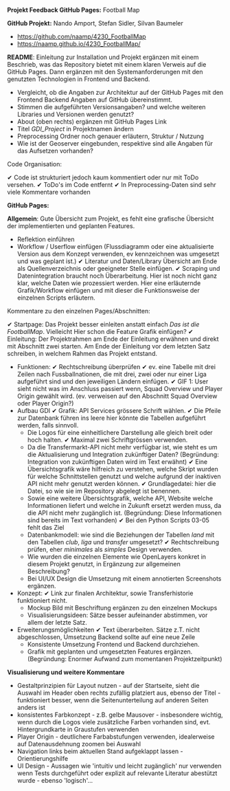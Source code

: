 **Projekt Feedback GitHub Pages:** Football Map

**GitHub Projekt:** Nando Amport, Stefan Sidler, Silvan Baumeler

- https://github.com/naamp/4230_FootballMap
- https://naamp.github.io/4230_FootballMap/

**README**: Einleitung zur Installation und Projekt ergänzen mit einem Beschrieb, was das Repository bietet mit einem klaren Verweis auf die GitHub Pages. Dann ergänzen mit den Systemanforderungen mit den genutzten Technologien in Frontend und Backend.

- Vergleicht, ob die Angaben zur Architektur auf der GitHub Pages mit den Frontend Backend Angaben auf GitHub übereinstimmt.
- Stimmen die aufgeführten Versionsangaben? und welche weiteren Libraries und Versionen werden genutzt?
- About (oben rechts) ergänzen mit GitHub Pages Link
- Titel *GDI_Project* in Projektnamen ändern
- Preprocessing Ordner noch genauer erläutern, Struktur / Nutzung
- Wie ist der Geoserver eingebunden, respektive sind alle Angaben für das Aufsetzen vorhanden?

Code Organisation:

✔ Code ist strukturiert jedoch kaum kommentiert oder nur mit ToDo versehen.
✔ ToDo's im Code entfernt
✔ In Preprocessing-Daten sind sehr viele Kommentare vorhanden

**GitHub Pages:**

**Allgemein**: Gute Übersicht zum Projekt, es fehlt eine grafische Übersicht der implementierten und geplanten Features.

- Reflektion einführen
- Workflow / Userflow einfügen (Flussdiagramm oder eine aktualisierte Version aus dem Konzept verwenden, ev kennzeichnen was umgesetzt und was geplant ist.)
✔ Literatur und Daten/Library Übersicht am Ende als Quellenverzeichnis oder geeigneter Stelle einfügen.
✔ Scraping und Datenintegration braucht noch Überarbeitung. Hier ist noch nicht ganz klar, welche Daten wie prozessiert werden. Hier eine erläuternde Grafik/Workflow einfügen und mit dieser die Funktionsweise der einzelnen Scripts erläutern.

Kommentare zu den einzelnen Pages/Abschnitten:

✔ Startpage: Das Projekt besser einleiten anstatt einfach *Das ist die FootballMap*. Vielleicht Hier schon die Feature Grafik einfügen?
✔ Einleitung: Der Projektrahmen am Ende der Einleitung erwähnen und direkt mit Abschnitt zwei starten. Am Ende der Einleitung vor dem letzten Satz schreiben, in welchem Rahmen das Projekt entstand.
- Funktionen:
  ✔ Rechtschreibung überprüfen
  ✔ ev. eine Tabelle mit drei Zeilen nach Fussballnationen, die mit drei, zwei oder nur einer Liga aufgeführt sind und den jeweiligen Ländern einfügen.
  ✔ GIF 1: User sieht nicht was im Anschluss passiert wenn, Squad Overview und Player Origin gewählt wird. (ev. verweisen auf den Abschnitt Squad Overview oder Player Origin?)
- Aufbau GDI
  ✔ Grafik: API Services grössere Schrift wählen.
  ✔ Die Pfeile zur Datenbank führen ins leere hier könnte die Tabellen aufgeführt werden, falls sinnvoll.
  - Die Logos für eine einheitlichere Darstellung alle gleich breit oder hoch halten.
  ✔ Maximal zwei Schriftgrössen verwenden.
  - Da die Transfermarkt-API nicht mehr verfügbar ist, wie steht es um die Aktualisierung und Integration zukünftiger Daten?
  (Begründung: Integration von zukünftigen Daten wird im Text erwähnt)
  ✔ Eine Übersichtsgrafik wäre hilfreich zu verstehen, welche Skript wurden für welche Schnittstellen genutzt und welche aufgrund der inaktiven API nicht mehr genutzt werden können.
  ✔ Grundlagedatei: hier die Datei, so wie sie im Repository abgelegt ist benennen.
  - Sowie eine weitere Übersichtsgrafik, welche API, Website welche Informationen liefert und welche in Zukunft ersetzt werden muss, da die API nicht mehr zugänglich ist.
  (Begründung: Diese Informationen sind bereits im Text vorhanden)
  ✔ Bei den Python Scripts 03-05 fehlt das Ziel
  - Datenbankmodell: wie sind die Beziehungen der Tabellen *land* mit den Tabellen *club*, *liga* und *transfer* umgesetzt?
  ✔ Rechtschreibung prüfen, eher *minimales* als *simples* Design verwenden.
  - Wie wurden die einzelnen Elemente wie OpenLayers konkret in diesem Projekt genutzt, in Ergänzung zur allgemeinen Beschreibung?
  - Bei UI/UX Design die Umsetzung mit einem annotierten Screenshots ergänzen.
- Konzept:
  ✔ Link zur finalen Architektur, sowie Transferhistorie funktioniert nicht.
  - Mockup Bild mit Beschriftung ergänzen zu den einzelnen Mockups
  - Visualisierungsideen: Sätze besser aufeinander abstimmen, vor allem der letzte Satz.
- Erweiterungsmöglichkeiten
  ✔ Text überarbeiten. Sätze z.T. nicht abgeschlossen, Umsetzung Backend sollte auf eine neue Zeile
  - Konsistente Umsetzung Frontend und Backend durchziehen.
  - Grafik mit geplanten und umgesetzten Features ergänzen.
    (Begründung: Enormer Aufwand zum momentanen Projektzeitpunkt)

**Visualisierung und weitere Kommentare**
- Gestaltprinzipien für Layout nutzen - auf der Startseite, sieht die Auswahl im Header oben rechts zufällig platziert aus, ebenso der Titel - funktioniert besser, wenn die Seitenunterteilung auf anderen Seiten anders ist
- konsistentes Farbkonzept - z.B. gelbe Mausover - insbesondere wichtig, wenn durch die Logos viele zusätzliche Farben vorhanden sind, evt. Hintergrundkarte in Graustufen verwenden
- Player Origin - deutlichere Farbabstufungen verwenden, idealerweise auf Datenausdehnung zoomen bei Auswahl
- Navigation links beim aktuellen Stand aufgeklappt lassen - Orientierungshilfe
- UI Design - Aussagen wie 'intuitiv und leicht zugänglich' nur verwenden wenn Tests durchgeführt oder explizit auf relevante Literatur abestützt wurde - ebenso 'logisch'...


